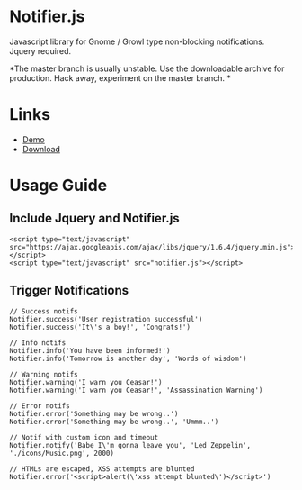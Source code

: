 Notifier.js
=====
Javascript library for Gnome / Growl type non-blocking notifications. Jquery required.

*The master branch is usually unstable. Use the downloadable archive for production. Hack away, experiment on the master branch. *

Links
=====
* [Demo](http://opensource.srirangan.net/notifier.js/)
* [Download](https://github.com/downloads/Srirangan/notifer.js/notifier.js.zip)

Usage Guide
=====

Include Jquery and Notifier.js
-----

    <script type="text/javascript" src="https://ajax.googleapis.com/ajax/libs/jquery/1.6.4/jquery.min.js"></script>
    <script type="text/javascript" src="notifier.js"></script>

Trigger Notifications
-----

    // Success notifs
    Notifier.success('User registration successful')
    Notifier.success('It\'s a boy!', 'Congrats!')

    // Info notifs
    Notifier.info('You have been informed!')
    Notifier.info('Tomorrow is another day', 'Words of wisdom')

    // Warning notifs
    Notifier.warning('I warn you Ceasar!')
    Notifier.warning('I warn you Ceasar!', 'Assassination Warning')

    // Error notifs
    Notifier.error('Something may be wrong..')
    Notifier.error('Something may be wrong..', 'Ummm..')

    // Notif with custom icon and timeout
    Notifier.notify('Babe I\'m gonna leave you', 'Led Zeppelin', './icons/Music.png', 2000)

    // HTMLs are escaped, XSS attempts are blunted
    Notifier.error('<script>alert(\'xss attempt blunted\')</script>')
